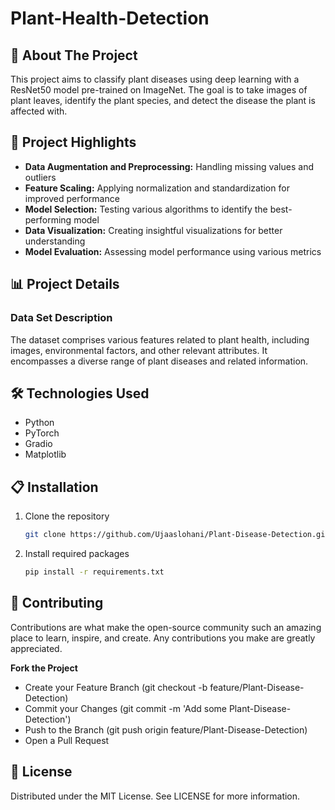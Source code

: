 # Plant-Health-Detection

## 🏡 About The Project

This project aims to classify plant diseases using deep learning with a ResNet50 model pre-trained on ImageNet. The goal is to take images of plant leaves, identify the plant species, and detect the disease the plant is affected with.

## 🚀 Project Highlights

- **Data Augmentation and Preprocessing:** Handling missing values and outliers
- **Feature Scaling:** Applying normalization and standardization for improved performance
- **Model Selection:** Testing various algorithms to identify the best-performing model
- **Data Visualization:** Creating insightful visualizations for better understanding
- **Model Evaluation:** Assessing model performance using various metrics

## 📊 Project Details

### Data Set Description

The dataset comprises various features related to plant health, including images, environmental factors, and other relevant attributes. It encompasses a diverse range of plant diseases and related information.

## 🛠️ Technologies Used

- Python
- PyTorch
- Gradio
- Matplotlib

## 📋 Installation

1. Clone the repository
   ```sh
   git clone https://github.com/Ujaaslohani/Plant-Disease-Detection.git
2. Install required packages
   ```sh
   pip install -r requirements.txt

## 🤝 Contributing
Contributions are what make the open-source community such an amazing place to learn, inspire, and create. Any contributions you make are greatly appreciated.

  **Fork the Project**
- Create your Feature Branch (git checkout -b feature/Plant-Disease-Detection)
- Commit your Changes (git commit -m 'Add some Plant-Disease-Detection')
- Push to the Branch (git push origin feature/Plant-Disease-Detection)
- Open a Pull Request

## 📝 License
Distributed under the MIT License. See LICENSE for more information.
